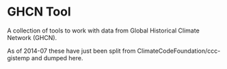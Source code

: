 # GHCN Tool

A collection of tools to work with data from Global Historical
Climate Network (GHCN).

As of 2014-07 these have just been split from
ClimateCodeFoundation/ccc-gistemp and dumped here.
